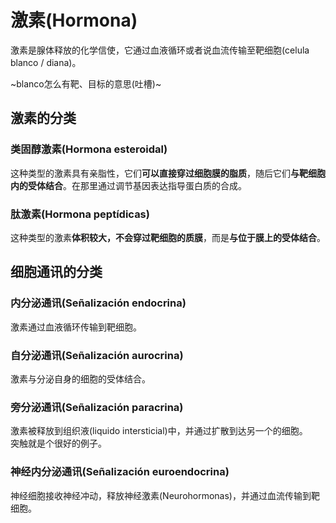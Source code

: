# 激素(Hormona)

激素是腺体释放的化学信使，它通过血液循环或者说血流传输至靶细胞(celula blanco / diana)。

~blanco怎么有靶、目标的意思(吐槽)~

## 激素的分类
### 类固醇激素(Hormona esteroidal)

这种类型的激素具有亲脂性，它们**可以直接穿过细胞膜的脂质**，随后它们**与靶细胞内的受体结合**。在那里通过调节基因表达指导蛋白质的合成。

### 肽激素(Hormona peptídicas)

这种类型的激素**体积较大，不会穿过靶细胞的质膜**，而是**与位于膜上的受体结合**。


## 细胞通讯的分类
### 内分泌通讯(Señalización endocrina)

激素通过血液循环传输到靶细胞。

### 自分泌通讯(Señalización aurocrina)

激素与分泌自身的细胞的受体结合。

### 旁分泌通讯(Señalización paracrina)

激素被释放到组织液(liquido intersticial)中，并通过扩散到达另一个的细胞。  
突触就是个很好的例子。

### 神经内分泌通讯(Señalización euroendocrina)

神经细胞接收神经冲动，释放神经激素(Neurohormonas)，并通过血流传输到靶细胞。